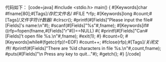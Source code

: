 代码如下：
[code=java]
#include <stdio.h>
main()
{
	#[Keywords]char #fname[80];#[Tags]/*存贮文件名*/
	#FILE *rfp;
	#[Keywords]long #count;#[Tags]/*文件字符计数器*/
	#clrscr();
	#printf(#[Fields]"Please input the file#[Fields]'s name:\n"#);
	#scanf(#[Fields]"%s"#,fname);
	#[Keywords]if#((rfp=fopen(fname,#[Fields]"r"#))==NULL)
	#{
		#printf(#[Fields]"Can#[Fields]'t open file %s.\n"#,fname);
		#exit(1);
	#}
	#count=0;
	#[Keywords]while#(fgetc(rfp)!=EOF)
		#count++;
	#fclose(rfp);#[Tags]/*关闭文件*/
	#printf(#[Fields]"There are %ld characters in file %s.\n"#,count,fname);
	#puts(#[Fields]"\n Press any key to quit..."#);
	#getch();
#}
[/code]